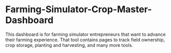 # Farming-Simulator-Crop-Master-Dashboard
This dashboard is for farming simulator entrepreneurs that want to advance their farming experience. That tool contains pages to track field ownership, crop storage, planting and harvesting, and many more tools.
